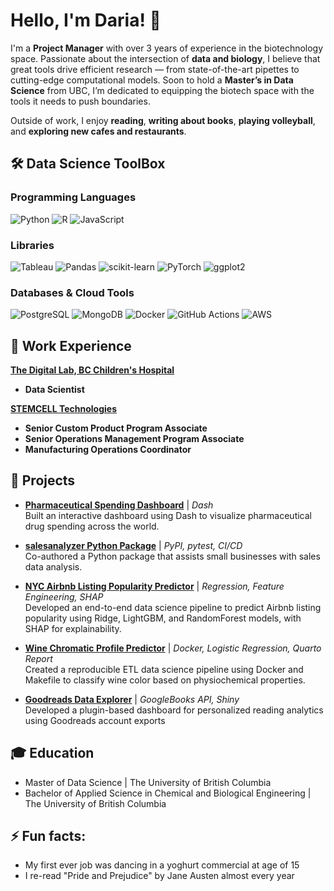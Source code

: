 # Hello, I'm Daria! 👋

I'm a **Project Manager** with over 3 years of experience in the biotechnology space. Passionate about the intersection of **data and biology**, I believe that great tools drive efficient research — from state-of-the-art pipettes to cutting-edge computational models. Soon to hold a **Master’s in Data Science** from UBC, I’m dedicated to equipping the biotech space with the tools it needs to push boundaries.

Outside of work, I enjoy **reading**, **writing about books**, **playing volleyball**, and **exploring new cafes and restaurants**.

## 🛠️ Data Science ToolBox

### **Programming Languages**
![Python](https://img.shields.io/badge/-Python-3776AB?style=flat&logo=python&logoColor=white) 
![R](https://img.shields.io/badge/-R-276DC3?style=flat&logo=r&logoColor=white)
![JavaScript](https://img.shields.io/badge/-JavaScript-F7DF1E?style=flat&logo=javascript&logoColor=black) 

### **Libraries**
![Tableau](https://img.shields.io/badge/-Tableau-E97627?style=flat&logo=tableau&logoColor=white) 
![Pandas](https://img.shields.io/badge/-Pandas-150458?style=flat&logo=pandas&logoColor=white) 
![scikit-learn](https://img.shields.io/badge/-scikit--learn-F7931E?style=flat&logo=scikit-learn&logoColor=white) 
![PyTorch](https://img.shields.io/badge/-PyTorch-EE4C2C?style=flat&logo=pytorch&logoColor=white) 
![ggplot2](https://img.shields.io/badge/-ggplot2-1D70B8?style=flat&logo=rstudio&logoColor=white)

### **Databases & Cloud Tools**
![PostgreSQL](https://img.shields.io/badge/-PostgreSQL-336791?style=flat&logo=postgresql&logoColor=white) 
![MongoDB](https://img.shields.io/badge/-MongoDB-47A248?style=flat&logo=mongodb&logoColor=white) 
![Docker](https://img.shields.io/badge/-Docker-2496ED?style=flat&logo=docker&logoColor=white) 
![GitHub Actions](https://img.shields.io/badge/-GitHub%20Actions-2088FF?style=flat&logo=github-actions&logoColor=white) 
![AWS](https://img.shields.io/badge/-AWS-232F3E?style=flat&logo=amazon-aws&logoColor=orange) 

## 🏢 Work Experience
**[The Digital Lab, BC Children's Hospital](https://www.linkedin.com/company/bcch-digital-lab/?originalSubdomain=ca)**
- **Data Scientist**
  
**[STEMCELL Technologies](https://www.linkedin.com/company/stemcell-technologies/posts/?feedView=all)**
- **Senior Custom Product Program Associate** 
- **Senior Operations Management Program Associate** 
- **Manufacturing Operations Coordinator** 

## 🚀 Projects
- **[Pharmaceutical Spending Dashboard](https://github.com/UBC-MDS/DSCI-532_2025_17_pharma_spend_dashboard)** | *Dash*  
  Built an interactive dashboard using Dash to visualize pharmaceutical drug spending across the world.

- **[salesanalyzer Python Package](https://github.com/UBC-MDS/salesanalyzer)** | *PyPI, pytest, CI/CD*  
  Co-authored a Python package that assists small businesses with sales data analysis.

- **[NYC Airbnb Listing Popularity Predictor](https://github.com/BChangs99/NYC-Airbnb-2019-Prediction-Model/tree/main)** | *Regression, Feature Engineering, SHAP*  
  Developed an end-to-end data science pipeline to predict Airbnb listing popularity using Ridge, LightGBM, and RandomForest models, with SHAP for explainability.

- **[Wine Chromatic Profile Predictor](https://github.com/UBC-MDS/DSCI522-2425-22-wine-chromatic-profile)** | *Docker, Logistic Regression, Quarto Report*  
  Created a reproducible ETL data science pipeline using Docker and Makefile to classify wine color based on physiochemical properties.

- **[Goodreads Data Explorer](linkincoming)** | *GoogleBooks API, Shiny*  
  Developed a plugin-based dashboard for personalized reading analytics using Goodreads account exports

## 🎓 Education
* Master of Data Science | The University of British Columbia 
* Bachelor of Applied Science in Chemical and Biological Engineering | The University of British Columbia 

## ⚡ Fun facts:
* My first ever job was dancing in a yoghurt commercial at age of 15
* I re-read "Pride and Prejudice" by Jane Austen almost every year
